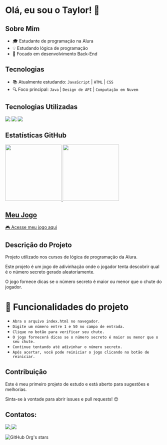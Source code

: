 # Olá, eu sou o Taylor! 👋

## Sobre Mim
- 🎓 Estudante de programação na Alura
- 💡 Estudando lógica de programação
- 🎯 Focado em desenvolvimento Back-End

## Tecnologias

- 📚 Atualmente estudando:  `JavaScript`  |  `HTML`  |  `CSS`
- 🔍 Foco principal:  `Java`  |  `Design de API`  |  `Computação em Nuvem`

## Tecnologias Utilizadas
<div>
  <img src="https://img.shields.io/badge/HTML-239120?style=for-the-badge&logo=html5&logoColor=white">
  <img src="https://img.shields.io/badge/CSS-239120?&style=for-the-badge&logo=css3&logoColor=white">
  <img src="https://img.shields.io/badge/JavaScript-F7DF1E?style=for-the-badge&logo=javascript&logoColor=black">
</div>

## Estatísticas GitHub
<div>
<a href="https://github.com/seu-usuário-aqui">
<img loading="lazy" height="180em" src="https://github-readme-stats.vercel.app/api/top-langs/?username=taylorfer&layout=compact&langs_count=7&theme=dracula"/>
<img loading="lazy" height="180em" src="https://github-readme-stats.vercel.app/api?username=taylorfer&show_icons=true&theme=dracula&include_all_commits=true&count_private=true"/>
  
</div>
  
## Meu Jogo
🎮 [Acesse meu jogo aqui](https://jogo-eta-wheat-46.vercel.app/) 

## Descrição do Projeto   
Projeto utilizado nos cursos de lógica de programação da Alura.

Este projeto é um jogo de adivinhação onde o jogador tenta descobrir qual é o número secreto gerado aleatoriamente.

O jogo fornece dicas se o número secreto é maior ou menor que o chute do jogador.


# :hammer: Funcionalidades do projeto

- `Abra o arquivo index.html no navegador.` 
- `Digite um número entre 1 e 50 no campo de entrada.`
- `Clique no botão para verificar seu chute.`
- `O jogo fornecerá dicas se o número secreto é maior ou menor que o seu chute.`
- `Continue tentando até adivinhar o número secreto.`
- `Após acertar, você pode reiniciar o jogo clicando no botão de reiniciar.`

## Contribuição

Este é meu primeiro projeto de estudo e está aberto para sugestões e melhorias.

Sinta-se à vontade para abrir issues e pull requests! 😊

## Contatos:

<div>
  <a href="mailto:taylorfrnnds93@gmail.com" target="_blank">
    <img loading="lazy" src="https://img.shields.io/badge/Gmail-D14836?style=for-the-badge&logo=gmail&logoColor=white">
  </a>
  <a href="https://www.linkedin.com/in/taylor-fernandes-47117011a/" target="_blank">
    <img loading="lazy" src="https://img.shields.io/badge/-LinkedIn-%230077B5?style=for-the-badge&logo=linkedin&logoColor=white">
  </a>
</div>



![GitHub Org's stars](https://img.shields.io/github/stars/camilafernanda?style=social)
